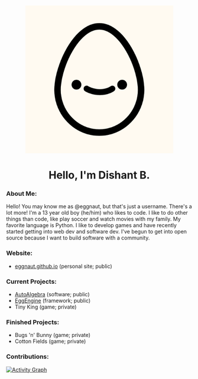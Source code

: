 <div align = 'center'>
<img width = '400' height = '400' src = 'https://github.com/eggnaut/eggnaut/blob/main/docs/logo.png'> </img>
<h1> Hello, I'm Dishant B. </h1>
</div>

### About Me:
Hello! You may know me as @eggnaut, but that's just a username. There's a lot more! I'm a 13 year old boy (he/him) who likes to code. I like to do other things than code, like play soccer and watch movies with my family. My favorite language is Python. I like to develop games and have recently started getting into web dev and software dev. I've begun to get into open source because I want to build software with a community.

### Website:
- [eggnaut.github.io](https://eggnaut.github.io) (personal site; public)

### Current Projects:
- [AutoAlgebra](https://github.com/eggnaut/AutoAlgebra) (software; public)
- [EggEngine](https://github.com/eggnaut/EggEngine) (framework; public)
- Tiny King (game; private)

### Finished Projects:
- Bugs 'n' Bunny (game; private)
- Cotton Fields (game; private)

### Contributions:
[![Activity Graph](https://github-readme-activity-graph.cyclic.app/graph?username=eggnaut&hide_title=true&theme=github-compact&hide_border=true)](https://github.com/eggnaut)
